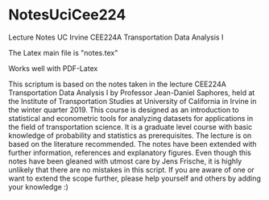 # NotesUciCee224
Lecture Notes UC Irvine CEE224A Transportation Data Analysis I

The Latex main file is "notes.tex"

Works well with PDF-Latex

This scriptum is based on the notes taken in the lecture CEE224A Transportation Data Analysis I by Professor Jean-Daniel Saphores, held at the Institute of Transportation Studies at University of California in Irvine in the winter quarter 2019. This course is designed as an introduction to statistical and econometric tools for analyzing datasets for applications in the field of transportation science. It is a graduate level course with basic knowledge of probability and statistics as prerequisites. The lecture is on based on the literature recommended. The notes have been extended with further information, references and explanatory figures. Even though this notes have been gleaned with utmost care by Jens Frische, it is highly unlikely that there are no mistakes in this script. If you are aware of one or want to extend the scope further, please help yourself and others by adding your knowledge :)
